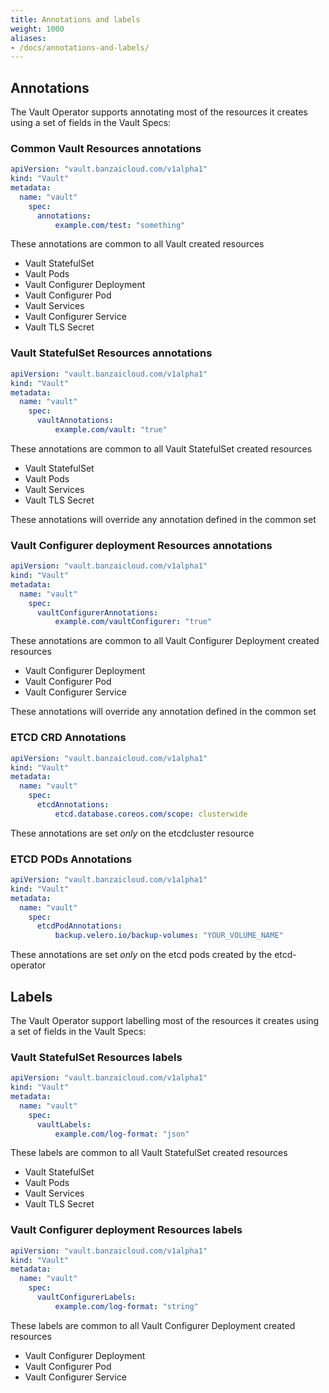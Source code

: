 ```yaml
---
title: Annotations and labels
weight: 1000
aliases:
- /docs/annotations-and-labels/
---
```




## Annotations

The Vault Operator supports annotating most of the resources it creates using a set of fields in the Vault Specs:

### Common Vault Resources annotations

```yaml
apiVersion: "vault.banzaicloud.com/v1alpha1"
kind: "Vault"
metadata:
  name: "vault"
    spec:
      annotations:
          example.com/test: "something"
```

These annotations are common to all Vault created resources

- Vault StatefulSet
- Vault Pods
- Vault Configurer Deployment
- Vault Configurer Pod
- Vault Services
- Vault Configurer Service
- Vault TLS Secret

### Vault StatefulSet Resources annotations

```yaml
apiVersion: "vault.banzaicloud.com/v1alpha1"
kind: "Vault"
metadata:
  name: "vault"
    spec:
      vaultAnnotations:
          example.com/vault: "true"
```

These annotations are common to all Vault StatefulSet created resources

- Vault StatefulSet
- Vault Pods
- Vault Services
- Vault TLS Secret

These annotations will override any annotation defined in the common set

### Vault Configurer deployment Resources annotations

```yaml
apiVersion: "vault.banzaicloud.com/v1alpha1"
kind: "Vault"
metadata:
  name: "vault"
    spec:
      vaultConfigurerAnnotations:
          example.com/vaultConfigurer: "true"
```

These annotations are common to all Vault Configurer Deployment created resources

- Vault Configurer Deployment
- Vault Configurer Pod
- Vault Configurer Service

These annotations will override any annotation defined in the common set

### ETCD CRD Annotations

```yaml
apiVersion: "vault.banzaicloud.com/v1alpha1"
kind: "Vault"
metadata:
  name: "vault"
    spec:
      etcdAnnotations:
          etcd.database.coreos.com/scope: clusterwide
```

These annotations are set *only* on the etcdcluster resource

### ETCD PODs Annotations

```yaml
apiVersion: "vault.banzaicloud.com/v1alpha1"
kind: "Vault"
metadata:
  name: "vault"
    spec:
      etcdPodAnnotations:
          backup.velero.io/backup-volumes: "YOUR_VOLUME_NAME"
```

These annotations are set *only* on the etcd pods created by the etcd-operator

## Labels

The Vault Operator support labelling most of the resources it creates using a set of fields in the Vault Specs:

### Vault StatefulSet Resources labels

```yaml
apiVersion: "vault.banzaicloud.com/v1alpha1"
kind: "Vault"
metadata:
  name: "vault"
    spec:
      vaultLabels:
          example.com/log-format: "json"
```

These labels are common to all Vault StatefulSet created resources

- Vault StatefulSet
- Vault Pods
- Vault Services
- Vault TLS Secret

### Vault Configurer deployment Resources labels

```yaml
apiVersion: "vault.banzaicloud.com/v1alpha1"
kind: "Vault"
metadata:
  name: "vault"
    spec:
      vaultConfigurerLabels:
          example.com/log-format: "string"
```

These labels are common to all Vault Configurer Deployment created resources

- Vault Configurer Deployment
- Vault Configurer Pod
- Vault Configurer Service
